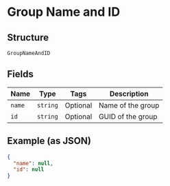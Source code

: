 
# Group Name and ID

## Structure

`GroupNameAndID`

## Fields

| Name | Type | Tags | Description |
|  --- | --- | --- | --- |
| `name` | `string` | Optional | Name of the group |
| `id` | `string` | Optional | GUID of the group |

## Example (as JSON)

```json
{
  "name": null,
  "id": null
}
```

